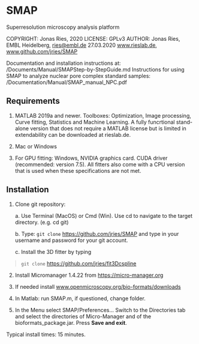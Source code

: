 # SMAP
Superresolution microscopy analysis platform

COPYRIGHT:     Jonas Ries, 2020
LICENSE:       GPLv3
AUTHOR:        Jonas Ries, EMBL Heidelberg, ries@embl.de 27.03.2020
               www.rieslab.de, www.github.com/jries/SMAP

Documentation and installation instructions at: 
    /Documents/Manual/SMAPStep-by-StepGuide.md
Instructions for using SMAP to analyze nuclear pore complex standard samples: 
    /Documentation/Manual/SMAP_manual_NPC.pdf

Requirements
------------

1.  MATLAB 2019a and newer. Toolboxes: Optimization, Image processing, 
    Curve fitting, Statistics and Machine Learning. 
    A fully funcrtional stand-alone version that does not require a MATLAB 
    license but is limited in extendability can be downloaded at rieslab.de.

2.  Mac or Windows

3.  For GPU fitting: Windows, NVIDIA graphics card. CUDA driver
    (recommended: version 7.5). All fitters also come with a CPU version 
    that is used when these specifications are not met.

Installation
------------

1.  Clone git repository:

    a.  Use Terminal (MacOS) or Cmd (Win). Use cd to navigate to the
        target directory. (e.g. cd git)

    b.  Type: `git clone` <https://github.com/jries/SMAP> and type
        in your username and password for your git account.

    c.  Install the 3D fitter by typing

> `git clone` https://github.com/jries/fit3Dcspline

2.  Install Micromanager 1.4.22 from https://micro-manager.org

3.  If needed install www.openmicroscopy.org/bio-formats/downloads

4.  In Matlab: run SMAP.m, if questioned, change folder.

5.  In the Menu select SMAP/Preferences... Switch to the Directories tab
    and select the directories of Micro-Manager and of the
    bioformats\_package.jar. Press **Save and exit**.

Typical install times: 15 minutes.